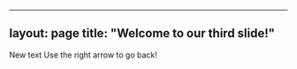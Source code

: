----
layout: page
title: "Welcome to our third slide!"
----
New text
Use the right arrow to go back!
